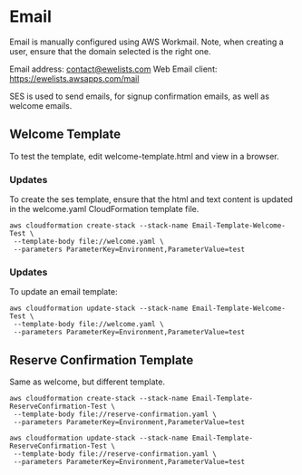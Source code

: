 # Email
Email is manually configured using AWS Workmail.  Note, when creating a user, ensure that the domain selected is the right one.

Email address: contact@ewelists.com
Web Email client: https://ewelists.awsapps.com/mail

SES is used to send emails, for signup confirmation emails, as well as welcome emails.


## Welcome Template
To test the template, edit welcome-template.html and view in a browser.

### Updates
To create the ses template, ensure that the html and text content is updated in the welcome.yaml CloudFormation template file.
```
aws cloudformation create-stack --stack-name Email-Template-Welcome-Test \
 --template-body file://welcome.yaml \
 --parameters ParameterKey=Environment,ParameterValue=test
```


### Updates
To update an email template:
```
aws cloudformation update-stack --stack-name Email-Template-Welcome-Test \
 --template-body file://welcome.yaml \
 --parameters ParameterKey=Environment,ParameterValue=test
```


## Reserve Confirmation Template
Same as welcome, but different template.

```
aws cloudformation create-stack --stack-name Email-Template-ReserveConfirmation-Test \
 --template-body file://reserve-confirmation.yaml \
 --parameters ParameterKey=Environment,ParameterValue=test

aws cloudformation update-stack --stack-name Email-Template-ReserveConfirmation-Test \
 --template-body file://reserve-confirmation.yaml \
 --parameters ParameterKey=Environment,ParameterValue=test
```
